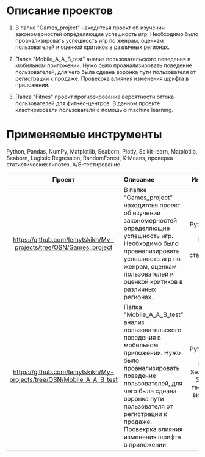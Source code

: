 # Описание проектов

1. В папке "Games_project" находитсья проект об изучении закономерностей определяющие успешность игр. Необходимо было проанализировать успешность игр по женрам, оценкам пользователей и оценкой критиков в различных регионах.

2. Папка "Mobile_A_A_B_test" анализ пользовательского поведения в мобильном приложении. Нужо было проанализировать поведение пользователей, для чего была сдеана воронка пути пользователя от регистрации к продаже. Провекрка влияния изменения шрифта в приложении. 

3. Папка "Fitnes" проект прогнозирование вероятности оттока пользователей для фитнес-центров. В данном проекте кластиризовали пользователй с помошью machine learning. 

# Применяемые инструменты
Python, Pandas, NumPy, Matplotlib, Seaborn, Plotly, Scikit-learn, Matplotlib, Seaborn, Logistic Regression, RandomForest, K-Means, проверка статистических гипотез, A/B-тестирование

| Проект | Описание | Инструменты |
| :--------------------: | :--------------------- |:---------------------------:|
| https://github.com/lemytskikh/My-projects/tree/OSN/Games_project | В папке "Games_project" находитсья проект об изучении закономерностей определяющие успешность игр. Необходимо было проанализировать успешность игр по женрам, оценкам пользователей и оценкой критиков в различных регионах. | Python, Pandas, NumPy, Matplotlib, проверка статистических гипотез |
|https://github.com/lemytskikh/My-projects/tree/OSN/Mobile_A_A_B_test|Папка "Mobile_A_A_B_test" анализ пользовательского поведения в мобильном приложении. Нужо было проанализировать поведение пользователей, для чего была сдеана воронка пути пользователя от регистрации к продаже. Провекрка влияния изменения шрифта в приложении.  | Python, Pandas, NumPy, Matplotlib, Seaborn, Plotly, SciPy, A/B-тестирование, визуализация данных |

